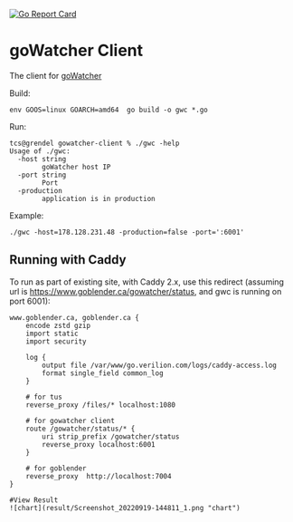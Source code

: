 [![Go Report Card](https://goreportcard.com/badge/github.com/tsawler/gowatcher-client?style=flat-square)](https://goreportcard.com/report/github.com/tsawler/gowatcher-client) 


# goWatcher Client

The client for [goWatcher](https://github.com/tsawler/gowatcher)

Build:

~~~
env GOOS=linux GOARCH=amd64  go build -o gwc *.go
~~~

Run:

~~~
tcs@grendel gowatcher-client % ./gwc -help
Usage of ./gwc:
  -host string
        goWatcher host IP
  -port string
        Port
  -production
        application is in production
~~~

Example:

~~~
./gwc -host=178.128.231.48 -production=false -port=':6001'
~~~

## Running with Caddy

To run as part of existing site, with Caddy 2.x, use this redirect (assuming url is https://www.goblender.ca/gowatcher/status,
and gwc is running on port 6001):

~~~
www.goblender.ca, goblender.ca {
	encode zstd gzip
	import static
	import security

	log {
		output file /var/www/go.verilion.com/logs/caddy-access.log
		format single_field common_log
	}

	# for tus
	reverse_proxy /files/* localhost:1080

	# for gowatcher client
	route /gowatcher/status/* {
		uri strip_prefix /gowatcher/status
		reverse_proxy localhost:6001
	}

	# for goblender
	reverse_proxy  http://localhost:7004
}

#View Result
![chart](result/Screenshot_20220919-144811_1.png "chart")

~~~
